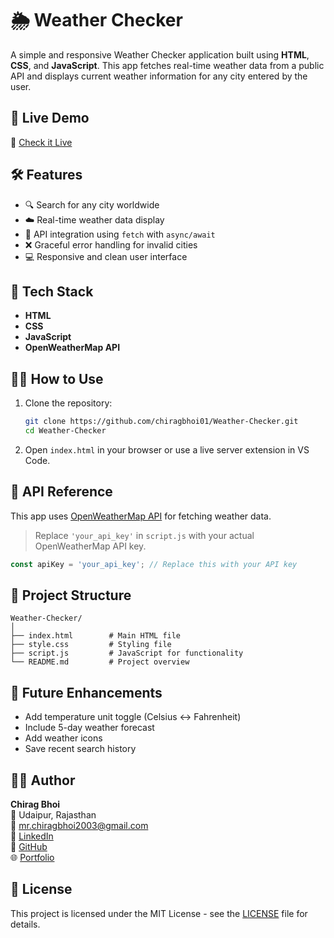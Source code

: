 # 🌦️ Weather Checker

A simple and responsive Weather Checker application built using **HTML**, **CSS**, and **JavaScript**. This app fetches real-time weather data from a public API and displays current weather information for any city entered by the user.

## 🚀 Live Demo

🔗 [Check it Live](https://chirag-weatherchecker.netlify.app)

## 🛠️ Features

- 🔍 Search for any city worldwide  
- ☁️ Real-time weather data display  
- 📡 API integration using `fetch` with `async/await`  
- ❌ Graceful error handling for invalid cities  
- 💻 Responsive and clean user interface  

## 🧰 Tech Stack

- **HTML**
- **CSS**
- **JavaScript**
- **OpenWeatherMap API**

## 🧑‍💻 How to Use

1. Clone the repository:

   ```bash
   git clone https://github.com/chiragbhoi01/Weather-Checker.git
   cd Weather-Checker
   ```

2. Open `index.html` in your browser or use a live server extension in VS Code.

## 🔐 API Reference

This app uses [OpenWeatherMap API](https://openweathermap.org/api) for fetching weather data.

> Replace `'your_api_key'` in `script.js` with your actual OpenWeatherMap API key.

```javascript
const apiKey = 'your_api_key'; // Replace this with your API key
```

## 📁 Project Structure

```
Weather-Checker/
│
├── index.html        # Main HTML file
├── style.css         # Styling file
├── script.js         # JavaScript for functionality
└── README.md         # Project overview
```

## 📌 Future Enhancements

- Add temperature unit toggle (Celsius ↔ Fahrenheit)
- Include 5-day weather forecast
- Add weather icons
- Save recent search history

## 🙋‍♂️ Author

**Chirag Bhoi**  
📍 Udaipur, Rajasthan  
📧 [mr.chiragbhoi2003@gmail.com](mailto:mr.chiragbhoi2003@gmail.com)  
🔗 [LinkedIn](https://www.linkedin.com/in/chiragbhoi01)  
🔗 [GitHub](https://github.com/chiragbhoi01)  
🌐 [Portfolio](https://chiragbhoimarshal.netlify.app/)

## 📄 License

This project is licensed under the MIT License - see the [LICENSE](LICENSE) file for details.
